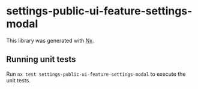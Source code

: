 # settings-public-ui-feature-settings-modal

This library was generated with [Nx](https://nx.dev).

## Running unit tests

Run `nx test settings-public-ui-feature-settings-modal` to execute the unit tests.
